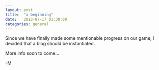 ```yaml
---
layout: post
title:  "a beginning"
date:   2013-07-17 01:30:00
categories: general
---
```


Since we have finally made some mentionable progress on our game, I decided that a blog should be instantiated.

More info soon to come...

-M
